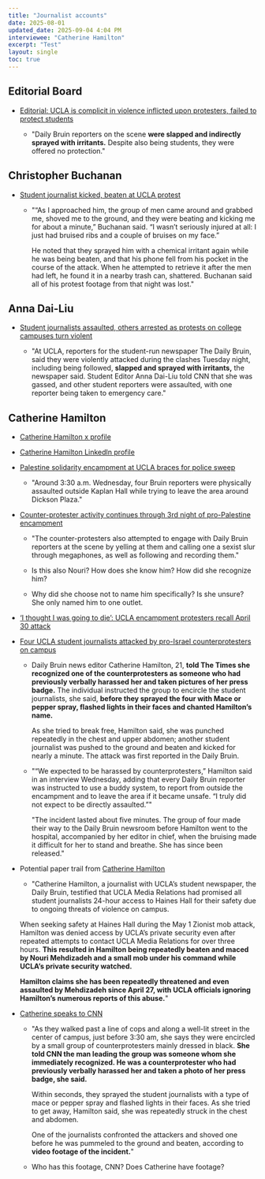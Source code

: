 ```yaml
---
title: "Journalist accounts"
date: 2025-08-01
updated_date: 2025-09-04 4:04 PM
interviewee: "Catherine Hamilton"
excerpt: "Test"
layout: single
toc: true
---
```


## Editorial Board

- [Editorial: UCLA is complicit in violence inflicted upon protesters, failed to protect students](https://dailybruin.com/2024/05/01/editorial-ucla-is-complicit-in-violence-inflicted-upon-protesters-failed-to-protect-students)

	- "Daily Bruin reporters on the scene **were slapped and indirectly sprayed with irritants.** Despite also being students, they were offered no protection."

## Christopher Buchanan

- [Student journalist kicked, beaten at UCLA protest](https://pressfreedomtracker.us/all-incidents/student-journalist-kicked-beaten-at-ucla-protest/)

	- "“As I approached him, the group of men came around and grabbed me, shoved me to the ground, and they were beating and kicking me for about a minute,” Buchanan said. “I wasn’t seriously injured at all: I just had bruised ribs and a couple of bruises on my face.”

		He noted that they sprayed him with a chemical irritant again while he was being beaten, and that his phone fell from his pocket in the course of the attack. When he attempted to retrieve it after the men had left, he found it in a nearby trash can, shattered. Buchanan said all of his protest footage from that night was lost."

## Anna Dai-Liu

- [Student journalists assaulted, others arrested as protests on college campuses turn violent](https://www.cnn.com/2024/05/01/media/college-protests-gaza-arrests-violence)

	- "At UCLA, reporters for the student-run newspaper The Daily Bruin, said they were violently attacked during the clashes Tuesday night, including being followed, **slapped and sprayed with irritants,** the newspaper said. Student Editor Anna Dai-Liu told CNN that she was gassed, and other student reporters were assaulted, with one reporter being taken to emergency care."

## Catherine Hamilton 

- [Catherine Hamilton x profile](https://x.com/cat__hamilton5?lang=en)

- [Catherine Hamilton LinkedIn profile](https://www.linkedin.com/in/chamilton25/)

- [Palestine solidarity encampment at UCLA braces for police sweep](https://dailybruin.com/2024/05/01/palestine-solidarity-encampment-at-ucla-braces-for-police-sweep)

	- "Around 3:30 a.m. Wednesday, four Bruin reporters were physically assaulted outside Kaplan Hall while trying to leave the area around Dickson Plaza."

- [Counter-protester activity continues through 3rd night of pro-Palestine encampment](https://dailybruin.com/2024/04/28/counter-protester-activity-continues-through-3rd-night-of-pro-palestine-encampment)

	- "The counter-protesters also attempted to engage with Daily Bruin reporters at the scene by yelling at them and calling one a sexist slur through megaphones, as well as following and recording them."

	- Is this also Nouri? How does she know him? How did she recognize him? 

	- Why did she choose not to name him specifically? Is she unsure? She only named him to one outlet. 

- [‘I thought I was going to die’: UCLA encampment protesters recall April 30 attack](https://dailybruin.com/2024/05/07/i-thought-i-was-going-to-die-ucla-encampment-protesters-recall-april-30-attack)

- [Four UCLA student journalists attacked by pro-Israel counterprotesters on campus](https://www.latimes.com/california/story/2024-05-01/four-student-journalists-attacked-by-counterprotesters-at-ucla)

	- Daily Bruin news editor Catherine Hamilton, 21, **told The Times she recognized one of the counterprotesters as someone who had previously verbally harassed her and taken pictures of her press badge.** The individual instructed the group to encircle the student journalists, she said, **before they sprayed the four with Mace or pepper spray, flashed lights in their faces and chanted Hamilton’s name.**

		As she tried to break free, Hamilton said, she was punched repeatedly in the chest and upper abdomen; another student journalist was pushed to the ground and beaten and kicked for nearly a minute. The attack was first reported in the Daily Bruin.

	- "“We expected to be harassed by counterprotesters,” Hamilton said in an interview Wednesday, adding that every Daily Bruin reporter was instructed to use a buddy system, to report from outside the encampment and to leave the area if it became unsafe. “I truly did not expect to be directly assaulted.”"

		"The incident lasted about five minutes. The group of four made their way to the Daily Bruin newsroom before Hamilton went to the hospital, accompanied by her editor in chief, when the bruising made it difficult for her to stand and breathe. She has since been released."

- Potential paper trail from [Catherine Hamilton](https://www.wsws.org/en/articles/2025/03/28/scxj-m28.html)

	- "Catherine Hamilton, a journalist with UCLA’s student newspaper, the Daily Bruin, testified that UCLA Media Relations had promised all student journalists 24-hour access to Haines Hall for their safety due to ongoing threats of violence on campus.

	When seeking safety at Haines Hall during the May 1 Zionist mob attack, Hamilton was denied access by UCLA’s private security even after repeated attempts to contact UCLA Media Relations for over three hours. **This resulted in Hamilton being repeatedly beaten and maced by Nouri Mehdizadeh and a small mob under his command while UCLA’s private security watched.**

	**Hamilton claims she has been repeatedly threatened and even assaulted by Mehdizadeh since April 27, with UCLA officials ignoring Hamilton’s numerous reports of this abuse.**"

- [Catherine speaks to CNN](https://www.cnn.com/2024/05/16/us/ucla-student-protests-counterprotesters-invs)

	- "As they walked past a line of cops and along a well-lit street in the center of campus, just before 3:30 am, she says they were encircled by a small group of counterprotesters mainly dressed in black. **She told CNN the man leading the group was someone whom she immediately recognized. He was a counterprotester who had previously verbally harassed her and taken a photo of her press badge, she said.**

		Within seconds, they sprayed the student journalists with a type of mace or pepper spray and flashed lights in their faces. As she tried to get away, Hamilton said, she was repeatedly struck in the chest and abdomen.

		One of the journalists confronted the attackers and shoved one before he was pummeled to the ground and beaten, according to **video footage of the incident.**"

	- Who has this footage, CNN? Does Catherine have footage?
